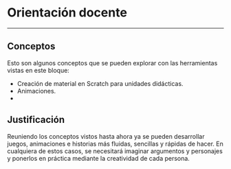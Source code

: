 # Orientación docente
- - -

## Conceptos
Esto son algunos conceptos que se pueden explorar con las herramientas vistas en este bloque:
* Creación de material en Scratch para unidades didácticas.
* Animaciones.
* 

## Justificación
Reuniendo los conceptos vistos hasta ahora ya se pueden desarrollar juegos, animaciones e historias más fluidas, sencillas y rápidas de hacer. En cualquiera de estos casos, se necesitará imaginar argumentos y personajes y ponerlos en práctica mediante la creatividad de cada persona.